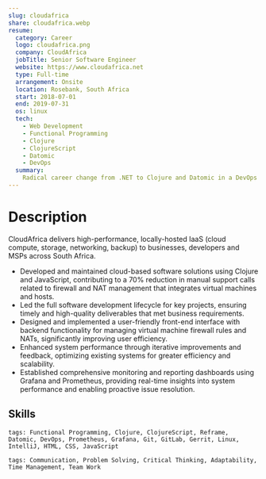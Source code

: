 ```yaml
---
slug: cloudafrica
share: cloudafrica.webp
resume:
  category: Career
  logo: cloudafrica.png
  company: CloudAfrica
  jobTitle: Senior Software Engineer
  website: https://www.cloudafrica.net
  type: Full-time
  arrangement: Onsite
  location: Rosebank, South Africa
  start: 2018-07-01
  end: 2019-07-31
  os: linux
  tech:
    - Web Development
    - Functional Programming
    - Clojure
    - ClojureScript
    - Datomic
    - DevOps
  summary:
    Radical career change from .NET to Clojure and Datomic in a DevOps powered virtualization environment. Develop software across the stack from web to infrastructure using Linux. Developed and maintained cloud-based solutions in Clojure and JavaScript, including a user-friendly interface for managing virtual machine firewall rules and NATs, which reduced manual support calls by 70% and boosted user efficiency. I also improved system performance, delivered full lifecycle projects, and implemented Grafana and Prometheus dashboards for real-time monitoring and proactive issue resolution.
---
```


# Description

CloudAfrica delivers high-performance, locally-hosted IaaS (cloud compute, storage, networking, backup) to businesses, developers and MSPs across South Africa.

- Developed and maintained cloud-based software solutions using Clojure and JavaScript, contributing to a 70% reduction in manual support calls related to firewall and NAT management that integrates virtual machines and hosts.
- Led the full software development lifecycle for key projects, ensuring timely and high-quality deliverables that met business requirements.
- Designed and implemented a user-friendly front-end interface with backend functionality for managing virtual machine firewall rules and NATs, significantly improving user efficiency.
- Enhanced system performance through iterative improvements and feedback, optimizing existing systems for greater efficiency and scalability.
- Established comprehensive monitoring and reporting dashboards using Grafana and Prometheus, providing real-time insights into system performance and enabling proactive issue resolution.

## Skills

`tags: Functional Programming, Clojure, ClojureScript, Reframe, Datomic, DevOps, Prometheus, Grafana, Git, GitLab, Gerrit, Linux, IntelliJ, HTML, CSS, JavaScript`

`tags: Communication, Problem Solving, Critical Thinking, Adaptability, Time Management, Team Work`
